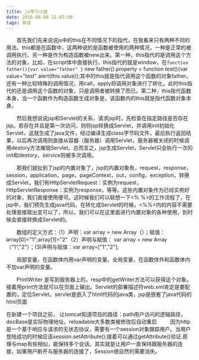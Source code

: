 ```yaml
---
title: js学习小结
date: 2016-08-08 21:07:50
tags: 杂谈
---
```

　　首先我们先来说说js中的this在不同情况下的指代，在我看来只有两种不同的用法。this都是在函数中，这两种说的是函数被使用的两种情况，一种是正常的被调用执行，另一种是作为构造函数被new出来。第一种，this指代的是调用这个方法的对象，比如，在script体中直接执行，this指代的就是window，在`function father(){var value="father" }` new father().property = function test(){var value="test" alert(this.value)};其中的this就是指代调用这个函数的对象father。还有一种比较特殊的调用情况，用call，apply将调用对象进行了转化，此时this指代的还是调用这个函数的对象，只是调用者被转换了而已。第二种，this指代函数本身，当一个函数作为构造函数生成对象是，该函数内的this就是指代函数对象本身。

　　然后我想说说jsp和Servlet的关系，请求jsp时，先检查在指定路径是否存在jsp。若存在并且是第一次访问，则将jsp转换成Servlet，并调用init初始化Servlet，这就生成了java文件，经过编译生成class字节码文件，最后执行返回结果，以后再次调用则直接从容器（服务器）调用Servlet，服务器被关闭的时候调用destory方法摧毁Servlet。总而言之，jsp生成Servlet，Servlet只会执行一次的init和destory，service则被多次调用。

　　那我们就扯到了jsp的内置对象了，jsp的内置对象有，request，response，session，application，page，pageContext，out，config，exception，转换成Servlet，我们有HttpServletRequest：实例为request，HttpServletResponse：实例为response，等等。这些内置对象作为已经实例好的对象，我们直接使用便可。这时候我们可以联想一下<% %>的工作流程了，在jsp中，我们预先生成java代码，在转化成Servlet的时候，<%%>内的内容不需要处理直接取出变可以了，所以，我们可以在这里面进行内置对象的各种使用，到时候会直接转换成Servlet的。

　　数组的定义方式：（1）声明：var array = new Array（）；赋值：array[0]="1";array[1]="2"（2）声明与赋值： var array = new Array（"1","2"）；(3)声明与赋值：var array=["1","2"];

　　局部变量，在函数体内用var声明的变量。全局变量，在函数体外和函数体内不加var声明的变量。

　　PrintWriter 是写到服务器上的。resp中的getWriter方法可以获得这个对象。接着用print方法就可以在页面上输出。Servlet的部署描述符web.xml肯定是要配置的，定位Servlet。servlet是嵌入了html代码的java类，jsp是嵌套了java代码的html页面

在新建一个项目之前， 让tomcat知道项目的路径：path用户访问的逻辑路径，docBase是实际物理地址。reloadable大多数类被修改后自动重启
　　
因为http是一个基于响应与请求的无状态协议，需要有一个session对象跟踪用户。当用户登陆成功的时候应该session.setAttribute();接着可以通过getAttribute()验证.原理与map有些相似，能保持多个会话。其实就是让用户一直保持跟服务器的连接，如果用户断开与服务器的连接了，Session很自然的需要消失。
